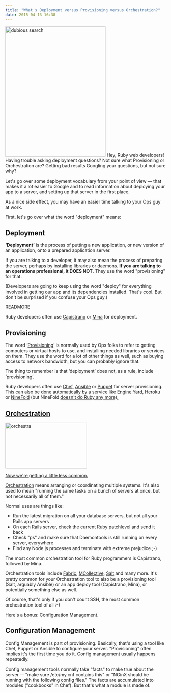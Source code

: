 ```yaml
---
title: "What's Deployment versus Provisioning versus Orchestration?"
date: 2015-04-13 16:38
---
```

<img class="pull-right" width="315" height="409" src="/images/orchestration/bad_google_search.png" alt="dubious search" title="At least _you_ knew to search on deployment..."> </img>
Hey, Ruby web developers! Having trouble asking deployment questions?
Not sure what Provisioning or Orchestration are? Getting bad results
Googling your questions, but not sure why?

Let's go over some deployment vocabulary from your point of view
&mdash; that makes it a lot easier to Google and to read information
about deploying your app to a server, and setting up that server in
the first place.

As a nice side effect, you may have an easier time talking to your Ops guy at work.

First, let's go over what the word "deployment" means:

## Deployment

<b>&lsquo;Deployment&rsquo;</b> is the process of putting a new application, or new
version of an application, onto a prepared application server.

If you are talking to a developer, it may also mean the process of
preparing the server, perhaps by installing libraries or daemons.
<b>If you are talking to an operations professional, it DOES NOT.</b>
They use the word "provisioning" for that.

(Developers are going to keep using the word "deploy" for everything
involved in getting our app and its dependencies installed. That's
cool. But don't be surprised if you confuse your Ops guy.)

READMORE

Ruby developers often use <a href="http://capistranorb.com/" target="_blank">Capistrano</a> or <a href="http://nadarei.co/mina/" target="_blank">Mina</a> for deployment.

## Provisioning

The word &lsquo;<a target="_blank"
href="http://en.wikipedia.org/wiki/Provisioning">Provisioning</a>&rsquo;
is normally used by Ops folks to refer to getting computers or virtual
hosts to use, and installing needed libraries or services on
them. They use the word for a lot of other things as well, such as
buying access to network bandwidth, but you can probably ignore that.

The thing to remember is that &lsquo;deployment&rsquo; does not, as a
rule, include &lsquo;provisioning&rsquo;.

Ruby developers often use <a target="_blank" href="http://getchef.io">Chef</a>, <a target="_blank"
href="http://ansible.com">Ansible</a> or <a target="_blank"
href="http://puppetlabs.com">Puppet</a> for server provisioning. This
can also be done automatically by a service like <a target="_blank"
href="http://engineyard.com">Engine Yard</a>, <a target="_blank"
href="http://heroku.com">Heroku</a> or <a target="_blank"
href="http://ninefold.com">NineFold</a>
(but NineFold <a href="http://info.ninefold.com/webmail/36692/220177378/ec473de6e33f9bd0f87845842205a004">doesn't do Ruby any more).

## Orchestration

<img class="pull-right" width="256" height="143" src="/images/orchestration/orchestra_512_287.jpg" alt="orchestra" title="The blond kid is totally an app server."> </img>

Now we're getting a little less common.

<a target="_blank"
href="http://en.wikipedia.org/wiki/Orchestration_(computing)">Orchestration</a>
means arranging or coordinating multiple systems. It's also used to
mean "running the same tasks on a bunch of servers at once, but not
necessarily all of them."

Normal uses are things like:

* Run the latest migration on all your database servers, but not all your Rails app servers
* On each Rails server, check the current Ruby patchlevel and send it back
* Check "ps" and make sure that Daemontools is still running on every server, everywhere
* Find any Node.js processes and terminate with extreme prejudice ;-)

The most common orchestration tool for Ruby programmers is Capistrano, followed by Mina.

Orchestration tools include <a target="_blank"
href="http://www.fabfile.org/">Fabric</a>, <a target="_blank"
href="https://puppetlabs.com/mcollective">MCollective</a>, <a target="blank"
href="http://saltstack.com/">Salt</a> and many more. It's pretty
common for your Orchestration tool to also be a provisioning tool
(Salt, arguably Ansible) or an app deploy tool (Capistrano, Mina), or
potentially something else as well.

Of course, that's only if you don't count SSH, the most common
orchestration tool of all :-)

Here's a bonus: Configuration Management.

## Configuration Management

Config Management is part of provisioning. Basically, that's using a
tool like Chef, Puppet or Ansible to configure your
server. "Provisioning" often implies it's the first time you do
it. Config management usually happens repeatedly.

Config management tools normally take "facts" to make true about the
server -- "make sure /etc/my.cnf contains this" or "NGinX should be
running with the following config files." The facts are accumulated
into modules ("cookbooks" in Chef). But that's what a module is made
of.
